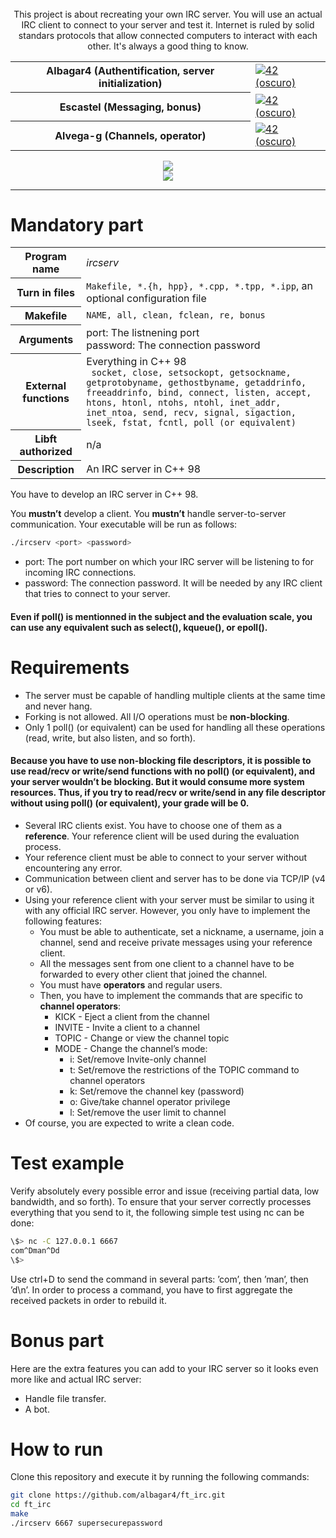 <div align="center">
    <!-- <img src="https://github.com/15Galan/42_project-readmes/blob/master/banners/cursus/projects/ft-irc-light.png?raw=true#gh-light-mode-only" alt="Banner (claro)" /> -->
    <!-- <img src="https://github.com/15Galan/42_project-readmes/blob/master/banners/cursus/projects/ft-irc-dark.png?raw=true#gh-dark-mode-only" alt="Banner (oscuro)" /> -->
    <br>
  This project is about recreating your own IRC server. You will use an actual IRC client to connect to your server and test it.
  Internet is ruled by solid standars protocols that allow connected computers to interact with each other.
  It's always a good thing to know.
    <br>
	<table>
	<tr><th>Albagar4 (Authentification, server initialization)</th>
		<td><a href='https://profile.intra.42.fr/users/albagar4' target="_blank">
        <img alt='42 (oscuro)' src='https://img.shields.io/badge/Málaga-black?style=flat&logo=42&logoColor=white'/></td>
	</tr>
	<tr><th>Escastel (Messaging, bonus)</th>
		<td><a href='https://profile.intra.42.fr/users/escastel' target="_blank">
        <img alt='42 (oscuro)' src='https://img.shields.io/badge/Málaga-black?style=flat&logo=42&logoColor=white'/></td>
	</tr>
	<tr><th>Alvega-g (Channels, operator)</th>
		<td><a href='https://profile.intra.42.fr/users/alvega-g' target="_blank">
        <img alt='42 (oscuro)' src='https://img.shields.io/badge/Málaga-black?style=flat&logo=42&logoColor=white'/><br></td>
	</tr>
	</table>    
    <img src="https://img.shields.io/badge/score- 125%20%2F%20100-success?color=%2312bab9&style=flat" />
    </a>
<div>
	<img src="https://i.ibb.co/tQjS65G/Screenshot-from-2024-12-03-13-55-28.png"/>
</div>
</div>

---

# Mandatory part

<table>
  <tr>
    <th>Program name</th>
    <td><em>ircserv</em></td>
  </tr>
  <tr>
    <th>Turn in files</th>
    <td><code>Makefile, *.{h, hpp}, *.cpp, *.tpp, *.ipp</code>, an optional configuration file</td>
  </tr>
  <tr>
    <th>Makefile</th>
    <td><code>NAME, all, clean, fclean, re, bonus</code></td>
  </tr>
  <tr>
	<th>Arguments</th>
	<td>port: The listnening port<br>password: The connection password</td>
  </tr>
  <tr>
    <th>External functions</th>
    <td>
      Everything in C++ 98<br>
      <code> socket, close, setsockopt, getsockname, getprotobyname, gethostbyname, getaddrinfo, freeaddrinfo, bind, connect, listen, accept, htons, htonl, ntohs, ntohl, inet_addr, inet_ntoa, send, recv, signal, sigaction, lseek, fstat, fcntl, poll (or equivalent) </code>
	</td>
  </tr>
  <tr>
	<th>Libft authorized</th>
	<td>n/a</td>
  </tr>
  <tr>
    <th>Description</th>
    <td>An IRC server in C++ 98</td>
  </tr>
</table>

You have to develop an IRC server in C++ 98.

You **mustn’t** develop a client.
You **mustn’t** handle server-to-server communication.
Your executable will be run as follows:

```bash
./ircserv <port> <password>
```

- port: The port number on which your IRC server will be listening to for incoming
  IRC connections.
- password: The connection password. It will be needed by any IRC client that tries
  to connect to your server.

#### Even if poll() is mentionned in the subject and the evaluation scale, you can use any equivalent such as select(), kqueue(), or epoll().

# Requirements

- The server must be capable of handling multiple clients at the same time and never
  hang.
- Forking is not allowed. All I/O operations must be **non-blocking**.
- Only 1 poll() (or equivalent) can be used for handling all these operations (read,
  write, but also listen, and so forth).

#### Because you have to use non-blocking file descriptors, it is possible to use read/recv or write/send functions with no poll() (or equivalent), and your server wouldn’t be blocking. But it would consume more system resources. Thus, if you try to read/recv or write/send in any file descriptor without using poll() (or equivalent), your grade will be 0.

- Several IRC clients exist. You have to choose one of them as a **reference**. Your
  reference client will be used during the evaluation process.
- Your reference client must be able to connect to your server without encountering
  any error.
- Communication between client and server has to be done via TCP/IP (v4 or v6).
- Using your reference client with your server must be similar to using it with any
  official IRC server. However, you only have to implement the following features:
  - You must be able to authenticate, set a nickname, a username, join a channel,
    send and receive private messages using your reference client.
  - All the messages sent from one client to a channel have to be forwarded to
    every other client that joined the channel.
  - You must have **operators** and regular users.
  - Then, you have to implement the commands that are specific to **channel
    operators**:
    - KICK - Eject a client from the channel
    - INVITE - Invite a client to a channel
    - TOPIC - Change or view the channel topic
    - MODE - Change the channel’s mode:
      - i: Set/remove Invite-only channel
      - t: Set/remove the restrictions of the TOPIC command to channel
        operators
      - k: Set/remove the channel key (password)
      - o: Give/take channel operator privilege
      - l: Set/remove the user limit to channel
- Of course, you are expected to write a clean code.

# Test example

Verify absolutely every possible error and issue (receiving partial data, low bandwidth,
and so forth).
To ensure that your server correctly processes everything that you send to it, the
following simple test using nc can be done:

```bash
\$> nc -C 127.0.0.1 6667
com^Dman^Dd
\$>
```

Use ctrl+D to send the command in several parts: ’com’, then ’man’, then ’d\n’.
In order to process a command, you have to first aggregate the received packets in
order to rebuild it.

# Bonus part

Here are the extra features you can add to your IRC server so it looks even more like and
actual IRC server:

- Handle file transfer.
- A bot.

# How to run

Clone this repository and execute it by running the following commands:

```bash
git clone https://github.com/albagar4/ft_irc.git
cd ft_irc
make
./ircserv 6667 supersecurepassword
```
